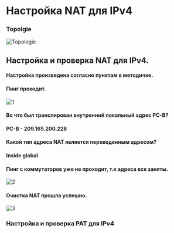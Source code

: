 # Настройка NAT для IPv4
### Topolgie
![Topologie](https://user-images.githubusercontent.com/99610266/173250607-a0313138-b7de-4d0d-83ca-b73decfa8f84.png)
## Настройка и проверка NAT для IPv4.
#### Настройка произведена согласно пунктам в методичке.
#### Пинг проходит.
![1](https://user-images.githubusercontent.com/99610266/173255066-21e21e54-6852-45e1-ab11-1ed5f55abf05.png)
#### Во что был транслирован внутренний локальный адрес PC-B?
#### PC-B - 209.165.200.228 
#### Какой тип адреса NAT является переведенным адресом?
#### Inside global
#### Пинг с коммутаторов уже не проходит, т.к адреса все заняты.
![2](https://user-images.githubusercontent.com/99610266/173255490-9f9eb16f-e360-4919-ac31-6de83cad1cc6.png)
#### Очистка NAT прошла успешно.
![3](https://user-images.githubusercontent.com/99610266/173255543-eec2ccd0-369c-4687-b1dc-c4d976959206.png)
### Настройка и проверка PAT для IPv4

